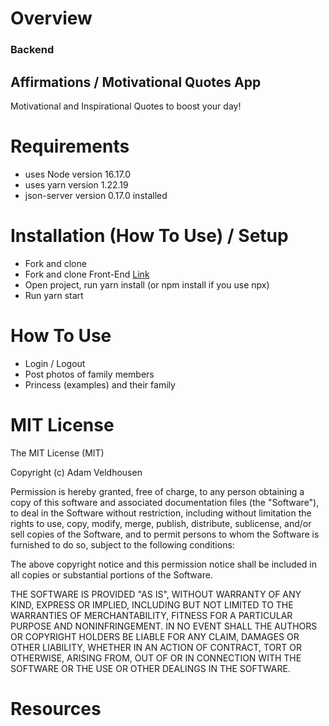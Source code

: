 # Overview

### Backend

## Affirmations / Motivational Quotes App

Motivational and Inspirational Quotes to boost your day! 

# Requirements
* uses Node version 16.17.0
* uses yarn version 1.22.19
* json-server version 0.17.0 installed


# Installation (How To Use) / Setup
* Fork and clone 
* Fork and clone Front-End [Link](https://github.com/sandyml/famgram-frontend)
* Open project, run yarn install (or npm install if you use npx)
* Run yarn start


# How To Use 
- Login / Logout
- Post photos of family members 
- Princess (examples) and their family 

# MIT License 
The MIT License (MIT)

Copyright (c) Adam Veldhousen

Permission is hereby granted, free of charge, to any person obtaining a copy of this software and associated documentation files (the "Software"), to deal in the Software without restriction, including without limitation the rights to use, copy, modify, merge, publish, distribute, sublicense, and/or sell copies of the Software, and to permit persons to whom the Software is furnished to do so, subject to the following conditions:

The above copyright notice and this permission notice shall be included in all copies or substantial portions of the Software.

THE SOFTWARE IS PROVIDED "AS IS", WITHOUT WARRANTY OF ANY KIND, EXPRESS OR IMPLIED, INCLUDING BUT NOT LIMITED TO THE WARRANTIES OF MERCHANTABILITY, FITNESS FOR A PARTICULAR PURPOSE AND NONINFRINGEMENT. IN NO EVENT SHALL THE AUTHORS OR COPYRIGHT HOLDERS BE LIABLE FOR ANY CLAIM, DAMAGES OR OTHER LIABILITY, WHETHER IN AN ACTION OF CONTRACT, TORT OR OTHERWISE, ARISING FROM, OUT OF OR IN CONNECTION WITH THE SOFTWARE OR THE USE OR OTHER DEALINGS IN THE SOFTWARE.

# Resources 

